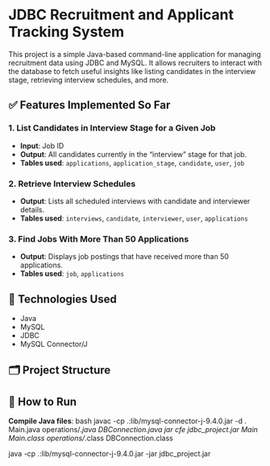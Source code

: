 # JDBC Recruitment and Applicant Tracking System

This project is a simple Java-based command-line application for managing recruitment data using JDBC and MySQL. It allows recruiters to interact with the database to fetch useful insights like listing candidates in the interview stage, retrieving interview schedules, and more.

## ✅ Features Implemented So Far

### 1. List Candidates in Interview Stage for a Given Job
- **Input**: Job ID
- **Output**: All candidates currently in the “interview” stage for that job.
- **Tables used**: `applications`, `application_stage`, `candidate`, `user`, `job`

### 2. Retrieve Interview Schedules
- **Output**: Lists all scheduled interviews with candidate and interviewer details.
- **Tables used**: `interviews`, `candidate`, `interviewer`, `user`, `applications`

### 3. Find Jobs With More Than 50 Applications
- **Output**: Displays job postings that have received more than 50 applications.
- **Tables used**: `job`, `applications`

## 🔧 Technologies Used
- Java
- MySQL
- JDBC
- MySQL Connector/J

## 🗂️ Project Structure






## 🚀 How to Run

**Compile Java files**:
bash
javac -cp .:lib/mysql-connector-j-9.4.0.jar -d . Main.java operations/*.java DBConnection.java
jar cfe jdbc_project.jar Main Main.class operations/*.class DBConnection.class

java -cp .:lib/mysql-connector-j-9.4.0.jar -jar jdbc_project.jar
